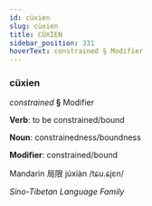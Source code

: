 ```yaml
---
id: cüxien
slug: cüxien
title: CÜXİEN
sidebar_position: 331
hoverText: constrained § Modifier
---
```


### cüxien

*constrained* **§** Modifier

**Verb**: to be constrained/bound

**Noun**: constrainedness/boundness

**Modifier**: constrained/bound

Mandarin 局限 júxiàn /tɕu.ɕjɛn/

*Sino-Tibetan Language Family*